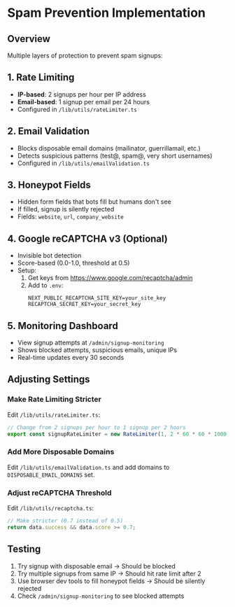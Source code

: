 # Spam Prevention Implementation

## Overview
Multiple layers of protection to prevent spam signups:

## 1. Rate Limiting
- **IP-based**: 2 signups per hour per IP address
- **Email-based**: 1 signup per email per 24 hours
- Configured in `/lib/utils/rateLimiter.ts`

## 2. Email Validation
- Blocks disposable email domains (mailinator, guerrillamail, etc.)
- Detects suspicious patterns (test@, spam@, very short usernames)
- Configured in `/lib/utils/emailValidation.ts`

## 3. Honeypot Fields
- Hidden form fields that bots fill but humans don't see
- If filled, signup is silently rejected
- Fields: `website`, `url`, `company_website`

## 4. Google reCAPTCHA v3 (Optional)
- Invisible bot detection
- Score-based (0.0-1.0, threshold at 0.5)
- Setup:
  1. Get keys from https://www.google.com/recaptcha/admin
  2. Add to `.env`:
     ```
     NEXT_PUBLIC_RECAPTCHA_SITE_KEY=your_site_key
     RECAPTCHA_SECRET_KEY=your_secret_key
     ```

## 5. Monitoring Dashboard
- View signup attempts at `/admin/signup-monitoring`
- Shows blocked attempts, suspicious emails, unique IPs
- Real-time updates every 30 seconds

## Adjusting Settings

### Make Rate Limiting Stricter
Edit `/lib/utils/rateLimiter.ts`:
```typescript
// Change from 2 signups per hour to 1 signup per 2 hours
export const signupRateLimiter = new RateLimiter(1, 2 * 60 * 60 * 1000);
```

### Add More Disposable Domains
Edit `/lib/utils/emailValidation.ts` and add domains to `DISPOSABLE_EMAIL_DOMAINS` set.

### Adjust reCAPTCHA Threshold
Edit `/lib/utils/recaptcha.ts`:
```typescript
// Make stricter (0.7 instead of 0.5)
return data.success && data.score >= 0.7;
```

## Testing
1. Try signup with disposable email → Should be blocked
2. Try multiple signups from same IP → Should hit rate limit after 2
3. Use browser dev tools to fill honeypot fields → Should be silently rejected
4. Check `/admin/signup-monitoring` to see blocked attempts
